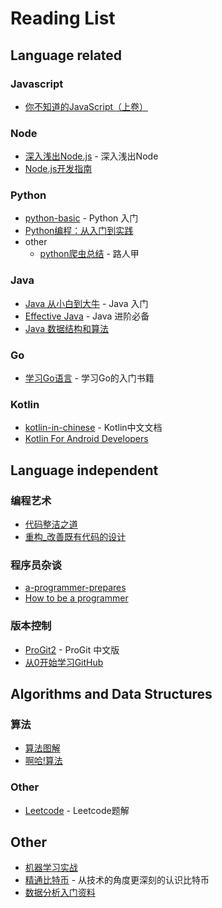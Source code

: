 # Reading List

## Language related

### Javascript

* [你不知道的JavaScript（上卷）](book/Language-related/Javascript/你不知道的JavaScript（上卷）.pdf)

### Node

* [深入浅出Node.js](book/Language-related/Node/深入浅出Node.js.pdf) - 深入浅出Node
* [Node.js开发指南](book/Language-related/Node/[Node.js开发指南.pdf)

### Python

* [python-basic](book/Language-related/Python/python-basic.pdf) - Python 入门
* [Python编程：从入门到实践](book/Language-related/Python/Python编程：从入门到实践.pdf)
* other
  * [python爬虫总结](book/Language-related/Python/python爬虫总结.pdf) - 路人甲

### Java

* [Java 从小白到大牛](book/Language-related/Java/Java从小白到大牛精简版.pdf) - Java 入门
* [Effective Java](book/Language-related/Java/Effective+Java+中文第二版.pdf) - Java 进阶必备
* [Java 数据结构和算法](book/Language-related/Java/Java数据结构和算法.（第二版）.pdf) 

### Go

* [学习Go语言](book/Language-related/Go/学习Go语言.pdf) - 学习Go的入门书籍

### Kotlin

* [kotlin-in-chinese](book/Language-related/kotlin-in-chinese.pdf) - Kotlin中文文档
* [Kotlin For Android Developers](book/Language-related/kotlin-for-android-developers-zh.pdf)

## Language independent

### 编程艺术

* [代码整洁之道](book/Language-independent/编程艺术/代码整洁之道.pdf)
* [重构_改善既有代码的设计](book/Language-independent/编程艺术/重构_改善既有代码的设计.pdf)

### 程序员杂谈

* [a-programmer-prepares](book/Language-independent/程序员杂谈/a-programmer-prepares.pdf)
* [How to be a programmer](book/Language-independent/程序员杂谈/how-to-be-a-programmer-cn.pdf)

### 版本控制

* [ProGit2](book/Language-independent/版本控制/progit2.pdf) - ProGit 中文版
* [从0开始学习GitHub](book/Language-independent/版本控制/从+0+开始学习+GitHub+系列.pdf)

## Algorithms and Data Structures

### 算法
* [算法图解](book/Algorithms-and-Data-Structures/算法/算法图解.pdf)
* [啊哈!算法](book/Algorithms-and-Data-Structures/算法/啊哈!算法.pdf)

### Other
  * [Leetcode](book/Algorithms-and-Data-Structures/Other/leetcode-solution.pdf) - Leetcode题解

## Other

* [机器学习实战](book/Other/机器学习实战.pdf)
* [精通比特币](book/Other/精通比特币.pdf) - 从技术的角度更深刻的认识比特币
* [数据分析入门资料](book/Other/数据分析修炼手册.pdf)